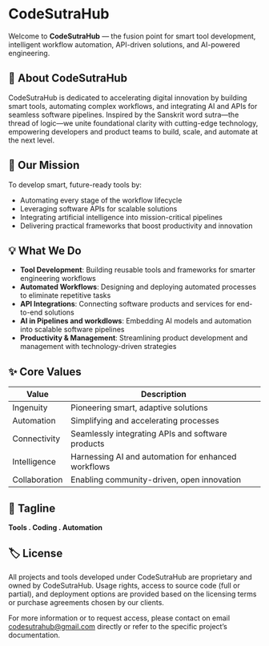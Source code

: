 # CodeSutraHub
Welcome to **CodeSutraHub** — the fusion point for smart tool development, intelligent workflow automation, API-driven solutions, and AI-powered engineering.

## 🚀 About CodeSutraHub
CodeSutraHub is dedicated to accelerating digital innovation by building smart tools, automating complex workflows, and integrating AI and APIs for seamless software pipelines. Inspired by the Sanskrit word sutra—the thread of logic—we unite foundational clarity with cutting-edge technology, empowering developers and product teams to build, scale, and automate at the next level.

## 🌟 Our Mission
To develop smart, future-ready tools by:
- Automating every stage of the workflow lifecycle
- Leveraging software APIs for scalable solutions
- Integrating artificial intelligence into mission-critical pipelines
- Delivering practical frameworks that boost productivity and innovation

## 💡 What We Do
- **Tool Development**: Building reusable tools and frameworks for smarter engineering workflows
- **Automated Workflows**: Designing and deploying automated processes to eliminate repetitive tasks
- **API Integrations**: Connecting software products and services for end-to-end solutions
- **AI in Pipelines and workdlows**: Embedding AI models and automation into scalable software pipelines
- **Productivity & Management**: Streamlining product development and management with technology-driven strategies

## ✨ Core Values
| Value        | Description                                           |
|--------------|-------------------------------------------------------|
|Ingenuity     |	Pioneering smart, adaptive solutions               |
|Automation	   |    Simplifying and accelerating processes             |
|Connectivity  |	Seamlessly integrating APIs and software products  |
|Intelligence  |	Harnessing AI and automation for enhanced workflows|
|Collaboration |	Enabling community-driven, open innovation         |

## 📣 Tagline
**Tools . Coding . Automation**

## 🏷 License
All projects and tools developed under CodeSutraHub are proprietary and owned by CodeSutraHub. Usage rights, access to source code (full or partial), and deployment options are provided based on the licensing terms or purchase agreements chosen by our clients.

For more information or to request access, please contact on email codesutrahub@gmail.com directly or refer to the specific project’s documentation.
